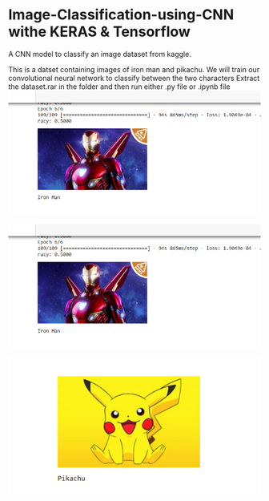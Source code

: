 # Image-Classification-using-CNN withe KERAS & Tensorflow
A CNN model to classify an image dataset from kaggle.

This is a datset containing images of iron man and pikachu. We will train our convolutional neural network to classify between the two characters 
Extract the dataset.rar in the folder and then run either .py file or .ipynb file
![Screenshot](iron.png)

![Screenshot](iron.png)

![Screenshot](pik.png)

